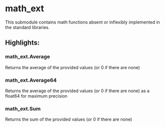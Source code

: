# math_ext
This submodule contains math functions absent or inflexibly implemented in the standard libraries.

## Highlights:

### math_ext.Average
Returns the average of the provided values (or 0 if there are none)

### math_ext.Average64
Returns the average of the provided values (or 0 if there are none) as a float64 for maximum precision

### math_ext.Sum
Returns the sum of the provided values (or 0 if there are none)
